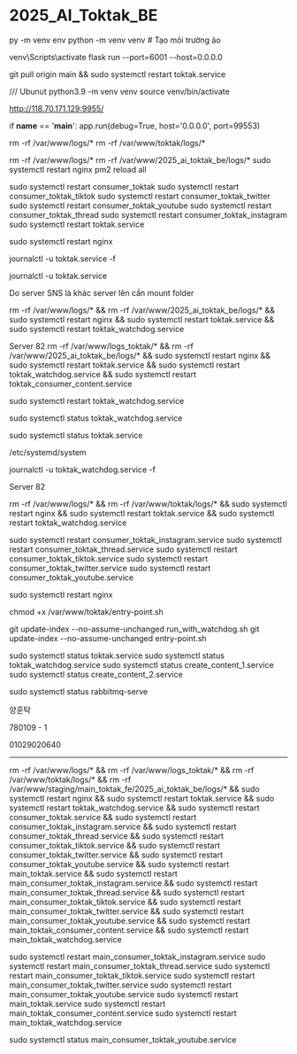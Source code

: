 # 2025_AI_Toktak_BE
py -m venv env
python -m venv venv  # Tạo môi trường ảo

venv\Scripts\activate 
flask run --port=6001 --host=0.0.0.0


git pull origin main && sudo systemctl restart toktak.service

/// Ubunut 
python3.9 -m venv venv
source venv/bin/activate



http://118.70.171.129:9955/
    

if __name__ == '__main__':
    app.run(debug=True, host='0.0.0.0', port=99553)



rm -rf /var/www/logs/*
rm -rf /var/www/toktak/logs/*

 
rm -rf /var/www/logs/*
rm -rf /var/www/2025_ai_toktak_be/logs/*
sudo systemctl restart nginx 
pm2 reload all

sudo systemctl restart consumer_toktak
sudo systemctl restart consumer_toktak_tiktok
sudo systemctl restart consumer_toktak_twitter
sudo systemctl restart consumer_toktak_youtube
sudo systemctl restart consumer_toktak_thread
sudo systemctl restart consumer_toktak_instagram
sudo systemctl restart toktak.service

sudo systemctl restart nginx 



journalctl -u toktak.service -f


journalctl -u toktak.service


Do server SNS là khác server lên cần mount folder 



rm -rf /var/www/logs/* && rm -rf /var/www/2025_ai_toktak_be/logs/* && sudo systemctl restart nginx && sudo systemctl restart toktak.service && sudo systemctl restart toktak_watchdog.service


Server 82
rm -rf /var/www/logs_toktak/* && rm -rf /var/www/2025_ai_toktak_be/logs/* && sudo systemctl restart nginx && sudo systemctl restart toktak.service && sudo systemctl restart toktak_watchdog.service && sudo systemctl restart toktak_consumer_content.service




sudo systemctl restart toktak_watchdog.service

sudo systemctl status toktak_watchdog.service

sudo systemctl status toktak.service


/etc/systemd/system


journalctl -u toktak_watchdog.service -f


Server 82

rm -rf /var/www/logs/* && rm -rf /var/www/toktak/logs/* && sudo systemctl restart nginx && sudo systemctl restart toktak.service && sudo systemctl restart toktak_watchdog.service

sudo systemctl restart consumer_toktak_instagram.service
sudo systemctl restart consumer_toktak_thread.service
sudo systemctl restart consumer_toktak_tiktok.service
sudo systemctl restart consumer_toktak_twitter.service
sudo systemctl restart consumer_toktak_youtube.service

sudo systemctl restart nginx 


chmod +x /var/www/toktak/entry-point.sh


git update-index --no-assume-unchanged run_with_watchdog.sh
git update-index --no-assume-unchanged entry-point.sh

sudo systemctl status toktak.service
sudo systemctl status toktak_watchdog.service
sudo systemctl status create_content_1.service
sudo systemctl status create_content_2.service


sudo systemctl status rabbitmq-serve


양훈탁

780109 - 1 

01029020640

----------------------------------

rm -rf /var/www/logs/* && rm -rf /var/www/logs_toktak/* && rm -rf /var/www/toktak/logs/* && rm -rf /var/www/staging/main_toktak_fe/2025_ai_toktak_be/logs/* && sudo systemctl restart nginx && sudo systemctl restart toktak.service && sudo systemctl restart toktak_watchdog.service && sudo systemctl restart consumer_toktak.service  && sudo systemctl restart consumer_toktak_instagram.service && sudo systemctl restart consumer_toktak_thread.service && sudo systemctl restart consumer_toktak_tiktok.service && sudo systemctl restart consumer_toktak_twitter.service && sudo systemctl restart consumer_toktak_youtube.service && sudo systemctl restart main_toktak.service  && sudo systemctl restart main_consumer_toktak_instagram.service  && sudo systemctl restart main_consumer_toktak_thread.service  && sudo systemctl restart main_consumer_toktak_tiktok.service  && sudo systemctl restart main_consumer_toktak_twitter.service  && sudo systemctl restart main_consumer_toktak_youtube.service  && sudo systemctl restart main_toktak_consumer_content.service  && sudo systemctl restart main_toktak_watchdog.service 


sudo systemctl restart main_consumer_toktak_instagram.service
sudo systemctl restart main_consumer_toktak_thread.service
sudo systemctl restart main_consumer_toktak_tiktok.service
sudo systemctl restart main_consumer_toktak_twitter.service
sudo systemctl restart main_consumer_toktak_youtube.service
sudo systemctl restart main_toktak.service
sudo systemctl restart main_toktak_consumer_content.service
sudo systemctl restart main_toktak_watchdog.service


sudo systemctl status main_consumer_toktak_youtube.service
